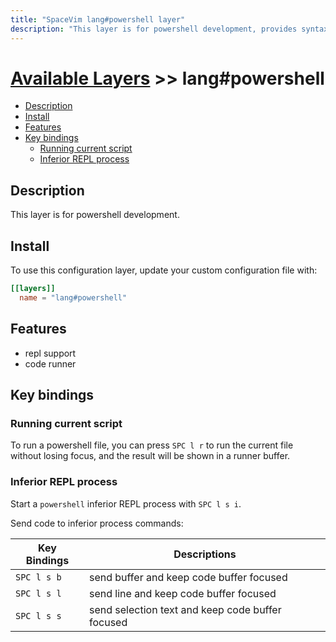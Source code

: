 ```yaml
---
title: "SpaceVim lang#powershell layer"
description: "This layer is for powershell development, provides syntax checking, code runner and repl support for powershell files."
---
```


# [Available Layers](../../) >> lang#powershell

<!-- vim-markdown-toc GFM -->

- [Description](#description)
- [Install](#install)
- [Features](#features)
- [Key bindings](#key-bindings)
  - [Running current script](#running-current-script)
  - [Inferior REPL process](#inferior-repl-process)

<!-- vim-markdown-toc -->

## Description

This layer is for powershell development.

## Install

To use this configuration layer, update your custom configuration file with:

```toml
[[layers]]
  name = "lang#powershell"
```
## Features

- repl support
- code runner

## Key bindings

### Running current script

To run a powershell file, you can press `SPC l r` to run the current file without losing focus, and the result will be shown in a runner buffer.

### Inferior REPL process

Start a `powershell` inferior REPL process with `SPC l s i`.

Send code to inferior process commands:

| Key Bindings | Descriptions                                     |
| ------------ | ------------------------------------------------ |
| `SPC l s b`  | send buffer and keep code buffer focused         |
| `SPC l s l`  | send line and keep code buffer focused           |
| `SPC l s s`  | send selection text and keep code buffer focused |


